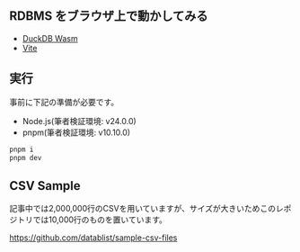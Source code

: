 ## RDBMS をブラウザ上で動かしてみる

- [DuckDB Wasm](https://duckdb.org/docs/stable/clients/wasm/overview.html)
- [Vite](https://ja.vite.dev/guide/)

## 実行

事前に下記の準備が必要です。
- Node.js(筆者検証環境: v24.0.0)
- pnpm(筆者検証環境: v10.10.0)

```sh
pnpm i
pnpm dev
```

## CSV Sample
記事中では2,000,000行のCSVを用いていますが、サイズが大きいためこのレポジトリでは10,000行のものを置いています。

https://github.com/datablist/sample-csv-files
